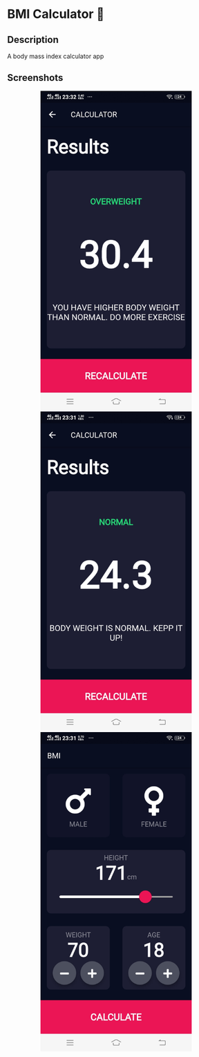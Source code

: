 


# BMI Calculator 💪


## Description

A body mass index calculator app 

## Screenshots

<p align="center">
  <img src="/screenshots/1.JPEG" width="350" alt="SS 1"><br/>
  <img src="/screenshots/2.JPEG" width="350" alt="SS 2"><br/>
  <img src="/screenshots/3.JPEG" width="350" alt="SS 3"><br/>

</p>


